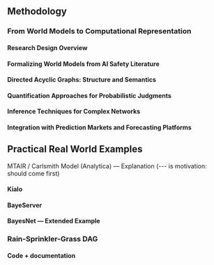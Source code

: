 <!-- ---
title: "Methodology"
# Control if this file starts numbering
numbering:
  start-at: 2      # Start at Section 1
  level: 2         # Chapter level
--- -->

## Methodology

### From World Models to Computational Representation

#### Research Design Overview

<!-- Present the overall research approach, combining theoretical development, software implementation, validation testing, and policy application. Clarify the iterative nature of the process. -->

#### Formalizing World Models from AI Safety Literature
<!-- Detail the process of extracting causal relationships, key variables, and probabilistic judgments from AI safety literature. Explain the role of LLMs in this process and the development of prompt engineering techniques to improve extraction quality. -->

#### Directed Acyclic Graphs: Structure and Semantics

<!-- Explain the mathematical properties of DAGs and their semantic interpretation in the context of AI risk modeling. Cover both structural and parametric aspects of the models. -->

#### Quantification Approaches for Probabilistic Judgments

<!-- Examine methods for converting qualitative judgments into quantitative probabilities, including expert elicitation, calibration techniques, and sensitivity analysis. Discuss challenges of aggregating diverse probabilistic judgments. -->

#### Inference Techniques for Complex Networks

<!-- Review Monte Carlo sampling and other inference techniques for complex Bayesian networks, explaining their application to policy evaluation. Discuss computational complexity considerations and approximation methods. -->


#### Integration with Prediction Markets and Forecasting Platforms
<!-- Detail methods for connecting the formal models with live data sources from prediction markets and forecasting platforms. Explain data standardization, weighting mechanisms, and update procedures. -->


## Practical Real World Examples

MTAIR / Carlsmith Model (Analytica) — Explanation (--- is motivation: should come first)

#### Kialo


#### BayeServer



#### BayesNet — Extended Example




### Rain-Sprinkler-Grass DAG








#### Code + documentation



